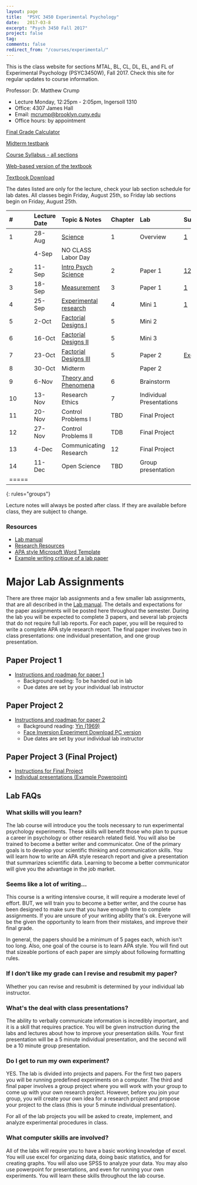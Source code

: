 ```yaml
---
layout: page
title:  "PSYC 3450 Experimental Psychology"
date:   2017-03-8
excerpt: "Psych 3450 Fall 2017"
project: false
tag:
comments: false
redirect_from: "/courses/experimental/"
---
```

This is the class website for sections MTAL, BL, CL, DL, EL, and FL of Experimental Psychology (PSYC3450W), Fall 2017. Check this site for regular updates to course information.

Professor: Dr. Matthew Crump

- Lecture Monday, 12:25pm - 2:05pm, Ingersoll 1310
- Office: 4307 James Hall
- Email: mcrump@brooklyn.cuny.edu
- Office hours: by appointment

[Final Grade Calculator](https://github.com/CrumpLab/CrumpLab.github.io/raw/master/courses/experimentalFall2017/LectureNotes/FinalGradeCalculator.xlsx)

[Midterm testbank](https://github.com/CrumpLab/CrumpLab.github.io/raw/master/courses/experimentalFall2017/LectureNotes/MidtermTestBank1.pdf)

[Course Syllabus - all sections](https://crumplab.github.io/courses/experimentalFall2017/syllabus)

[Web-based version of the textbook](https://crumplab.github.io/ResearchMethods/)

[Textbook Download](https://github.com/CrumpLab/ResearchMethods/raw/master/Methods_Crump.pdf)

The dates listed are only for the lecture, check your lab section schedule for lab dates. All classes begin Friday, August 25th, so Friday lab sections begin on Friday, August 25th.

|#|	Lecture Date|	Topic & Notes|	Chapter| Lab| Supplemental |
|:--|:--|:--|:--|:-- |:--|
|1|	28-Aug|	[Science](https://github.com/CrumpLab/CrumpLab.github.io/raw/master/courses/experimentalFall2017/LectureNotes/Lecture1.pdf)|	1|Overview|[1](https://login.ez-proxy.brooklyn.cuny.edu/login?url=http://science.sciencemag.org/content/349/6251/aac4716)|
||4-Sep	|NO CLASS Labor Day	||||
|2|	11-Sep|	[Intro Psych Science](https://github.com/CrumpLab/CrumpLab.github.io/raw/master/courses/experimentalFall2017/LectureNotes/Lecture2.pdf)|	2|Paper 1|[1](https://login.ez-proxy.brooklyn.cuny.edu/login?url=http://journals.sagepub.com/doi/abs/10.1177/0956797611414726)[2](https://login.ez-proxy.brooklyn.cuny.edu/login?url=http://econtent.hogrefe.com/doi/full/10.1027/1864-9335/a000178)|
|3|	18-Sep|	[Measurement](https://github.com/CrumpLab/CrumpLab.github.io/raw/master/courses/experimentalFall2017/LectureNotes/Lecture3.pdf)	|3|Paper 1|[1](https://login.ez-proxy.brooklyn.cuny.edu/login?url=http://journals.sagepub.com/doi/abs/10.1177/0956797611414726)|
|4|	25-Sep|	[Experimental research](https://github.com/CrumpLab/CrumpLab.github.io/raw/master/courses/experimentalFall2017/LectureNotes/Lecture4.pdf)|	4|Mini 1|[1](https://login.ez-proxy.brooklyn.cuny.edu/login?url=http://www.sciencedirect.com/science/article/pii/S0022103112000200)|
|5|	2-Oct |	[Factorial Designs I](https://github.com/CrumpLab/CrumpLab.github.io/raw/master/courses/experimentalFall2017/LectureNotes/Lecture5.pdf)|	5|Mini 2||
|6|16-Oct	|[Factorial Designs II](https://github.com/CrumpLab/CrumpLab.github.io/raw/master/courses/experimentalFall2017/LectureNotes/Lecture6.pdf)|	5|Mini 3||
|7|23-Oct	|[Factorial Designs III](https://github.com/CrumpLab/CrumpLab.github.io/raw/master/courses/experimentalFall2017/LectureNotes/Lecture7.pdf)|	5|Paper 2|[Excel2x2](https://github.com/CrumpLab/CrumpLab.github.io/raw/master/courses/experimentalFall2017/LectureNotes/ExcelExample.xlsx)|
|8|30-Oct	|Midterm| |Paper 2||
|9|6-Nov	|[Theory and Phenomena](https://github.com/CrumpLab/CrumpLab.github.io/raw/master/courses/experimentalFall2017/LectureNotes/Lecture8.pdf)|6|Brainstorm||
|10|13-Nov	|Research Ethics|7|Individual Presentations||
|11|20-Nov	|Control Problems I|TBD|Final Project||
|12|27-Nov	|Control Problems II|TDB|Final Project||
|13|4-Dec	|Communicating Research|12|Final Project||
|14|11-Dec	|Open Science| TBD |Group presentation||
|=====
{: rules="groups"}

Lecture notes will always be posted after class. If they are available before class, they are subject to change.

### Resources

* [Lab manual](https://github.com/CrumpLab/ResearchMethods/raw/master/LabManual/Lab_Manual.pdf)
* [Research Resources](https://crumplab.github.io/courses/experimentalFall2017/researchresources)
* [APA style Microsoft Word Template](https://github.com/CrumpLab/CrumpLab.github.io/raw/master/courses/experimentalFall2017/APAtemplate.docx)
* [Example writing critique of a lab paper](https://crumplab.github.io/courses/experimentalFall2017/samplepaper)

# Major Lab Assignments

There are three major lab assignments and a few smaller lab assignments, that are all described in the [Lab manual](https://github.com/CrumpLab/ResearchMethods/raw/master/LabManual/Lab_Manual.pdf). The details and expectations for the paper assignments will be posted here throughout the semester. During the lab you will be expected to complete 3 papers, and several lab projects that do not require full lab reports. For each paper, you will be required to write a complete APA style research report. The final paper involves two in class presentations: one individual presentation, and one group presentation.

## Paper Project 1         
* [Instructions and roadmap for paper 1](https://crumplab.github.io/courses/experimentalFall2017/paper1)
  * Background reading: To be handed out in lab
  * Due dates are set by your individual lab instructor

## Paper Project 2
* [Instructions and roadmap for paper 2](https://crumplab.github.io/courses/experimentalFall2017/paper2)
  * Background reading: [Yin (1969)](https://login.ez-proxy.brooklyn.cuny.edu/login?url=http://psycnet.apa.org/record/1969-12269-001)
  * [ Face Inversion Experiment Download PC version](https://github.com/CrumpLab/CrumpLab.github.io/raw/master/courses/experimentalFall2017/Lab2.zip)
  * Due dates are set by your individual lab instructor

## Paper Project 3 (Final Project)
* [Instructions for Final Project](https://crumplab.github.io/courses/experimentalFall2017/paper3)
* [Individual presentations (Example Powerpoint)](https://github.com/CrumpLab/CrumpLab.github.io/raw/master/courses/experimentalFall2017/LectureNotes/ExampleIndividual.pptx)

## Lab FAQs

### What skills will you learn?
The lab course will introduce you the tools necessary to run experimental psychology experiments. These skills will benefit those who plan to pursue a career in psychology or other research related field. You will also be trained to become a better writer and communicator. One of the primary goals is to develop your scientific thinking and communication skills. You will learn how to write an APA style research report and give a presentation that summarizes scientific data. Learning to become a better communicator will give you the advantage in the job market.

### Seems like a lot of writing...
This course is a writing intensive course, it will require a moderate level of effort. BUT, we will train you to become a better writer, and the course has been designed to make sure that you have enough time to complete assignments. If you are unsure of your writing ability that's ok. Everyone will be the given the opportunity to learn from their mistakes, and improve their final grade.  

In general, the papers should be a minimum of 5 pages each, which isn't too long. Also, one goal of the course is to learn APA style. You will find out that sizeable portions of each paper are simply about following formatting rules.

### If I don't like my grade can I revise and resubmit my paper?
Whether you can revise and resubmit is determined by your individual lab instructor.

### What's the deal with class presentations?
The ability to verbally communicate information is incredibly important, and it is a skill that requires practice. You will be given instruction during the labs and lectures about how to improve your presentation skills. Your first presentation will be a 5 minute individual presentation, and the second will be a 10 minute group presentation.

### Do I get to run my own experiment?
YES. The lab is divided into projects and papers. For the first two papers you will be running predefined experiments on a computer. The third and final paper involves a group project where you will work with your group to come up with your own research project. However, before you join your group, you will create your own idea for a research project and propose your project to the class (this is your 5 minute individual presentation).

For all of the lab projects you will be asked to create, implement, and analyze experimental procedures in class.

### What computer skills are involved?
All of the labs will require you to have a basic working knowledge of excel. You will use excel for organizing data, doing basic statistics, and for creating graphs. You will also use SPSS to analyze your data. You may also use powerpoint for presentations, and even for running your own experiments. You will learn these skills throughout the lab course.
